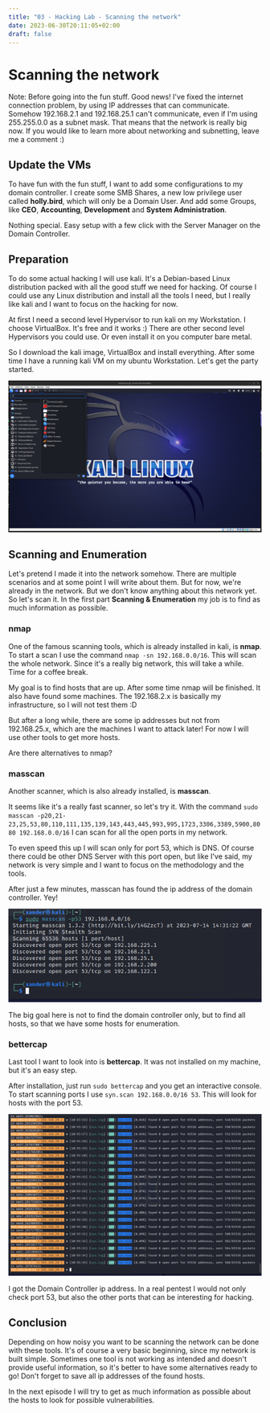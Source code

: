 ```yaml
---
title: "03 - Hacking Lab - Scanning the network"
date: 2023-06-30T20:11:05+02:00
draft: false
---
```


# Scanning the network

Note: Before going into the fun stuff. Good news! I've fixed the internet connection problem, by using IP addresses that can communicate. Somehow 192.168.2.1 and 192.168.25.1 can't communicate, even if I'm using 255.255.0.0 as a subnet mask. That means that the network is really big now. If you would like to learn more about networking and subnetting, leave me a comment :)

## Update the VMs
To have fun with the fun stuff, I want to add some configurations to my domain controller. I create some SMB Shares, a new low privilege user called **holly.bird**, which will only be a Domain User.
And add some Groups, like **CEO**, **Accounting**, **Development** and **System Administration**.

Nothing special. Easy setup with a few click with the Server Manager on the Domain Controller.

## Preparation
To do some actual hacking I will use kali. It's a Debian-based Linux distribution packed with all the good stuff we need for hacking. Of course I could use any Linux distribution and install all the tools I need, but I really like kali and I want to focus on the hacking for now.

At first I need a second level Hypervisor to run kali on my Workstation. I choose VirtualBox. It's free and it works :) There are other second level Hypervisors you could use. Or even install it on you computer bare metal.

So I download the kali image, VirtualBox and install everything. After some time I have a running kali VM on my ubuntu Workstation. Let's get the party started.

![Kali Linux](/images/posts/03_hacking_lab_scanning_the_network/kali_linux.png)

## Scanning and Enumeration
Let's pretend I made it into the network somehow. There are multiple scenarios and at some point I will write about them. But for now, we're already in the network. But we don't know anything about this network yet. So let's scan it. In the first part **Scanning & Enumeration** my job is to find as much information as possible.

### nmap
One of the famous scanning tools, which is already installed in kali, is **nmap**. To start a scan I use the command `nmap -sn 192.168.0.0/16`. This will scan the whole network. Since it's a really big network, this will take a while. Time for a coffee break.

My goal is to find hosts that are up. After some time nmap will be finished. It also have found some machines. The 192.168.2.x is basically my infrastructure, so I will not test them :D

But after a long while, there are some ip addresses but not from 192.168.25.x, which are the machines I want to attack later! For now I will use other tools to get more hosts.

Are there alternatives to nmap?

### masscan
Another scanner, which is also already installed, is **masscan**.

It seems like it's a really fast scanner, so let's try it. With the command `sudo masscan -p20,21-23,25,53,80,110,111,135,139,143,443,445,993,995,1723,3306,3389,5900,8080 192.168.0.0/16` I can scan for all the open ports in my network.

To even speed this up I will scan only for port 53, which is DNS. Of course there could be other DNS Server with this port open, but like I've said, my network is very simple and I want to focus on the methodology and the tools.

After just a few minutes, masscan has found the ip address of the domain controller. Yey!

![Masscan results](/images/posts/03_hacking_lab_scanning_the_network/masscan_results.png)

The big goal here is not to find the domain controller only, but to find all hosts, so that we have some hosts for enumeration.

### bettercap
Last tool I want to look into is **bettercap**. It was not installed on my machine, but it's an easy step.

After installation, just run `sudo bettercap` and you get an interactive console. To start scanning ports I use `syn.scan 192.168.0.0/16 53`. This will look for hosts with the port 53.

![Bettercap progress](/images/posts/03_hacking_lab_scanning_the_network/bettercap_progress.png)

I got the Domain Controller ip address. In a real pentest I would not only check port 53, but also the other ports that can be interesting for hacking.

## Conclusion
Depending on how noisy you want to be scanning the network can be done with these tools. It's of course a very basic beginning, since my network is built simple. Sometimes one tool is not working as intended and doesn't provide useful information, so it's better to have some alternatives ready to go! Don't forget to save all ip addresses of the found hosts.

In the next episode I will try to get as much information as possible about the hosts to look for possible vulnerabilities.